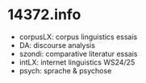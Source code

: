 # 14372.info
- corpusLX: corpus linguistics essais
- DA: discourse analysis
- szondi: comparative literatur essais
- intLX: internet linguistics WS24/25
- psych: sprache & psychose